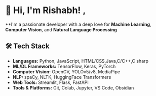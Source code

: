 
# 👋 Hi, I'm Rishabh!  , <br/>
**I'm a passionate developer with a deep love for **Machine Learning**, **Computer Vision**, and **Natural Language Processing** <br />


## 🛠️ Tech Stack

- **Languages:** Python, JavaScript, HTML/CSS,Java,C/C++,C sharp
- **ML/DL Frameworks:** TensorFlow, Keras, PyTorch
- **Computer Vision:** OpenCV, YOLOv5/v8, MediaPipe
- **NLP:** spaCy, NLTK, HuggingFace Transformers
- **Web Tools:** Streamlit, Flask, FastAPI
- **Tools & Platforms:** Git, Colab, Jupyter, VS Code, Obsidian

